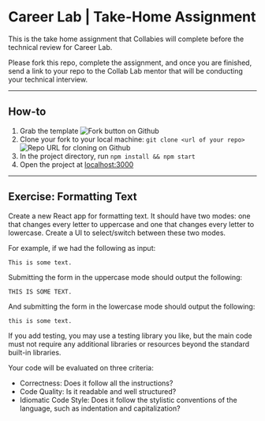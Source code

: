 # Career Lab | Take-Home Assignment

This is the take home assignment that Collabies will complete before the technical review for Career Lab.

Please fork this repo, complete the assignment, and once you are finished, send a link to your repo to the Collab Lab mentor that will be conducting your technical interview.

---

## How-to

1. Grab the template
   ![Fork button on Github](https://cdn.zappy.app/b2897d9afa278e5019c028d809e96b23.png)
2. Clone your fork to your local machine: `git clone <url of your repo>`
   ![Repo URL for cloning on Github](https://cdn.zappy.app/fddb551fe494bfc18d18e3009c455b30.png)
3. In the project directory, run `npm install && npm start`
4. Open the project at [localhost:3000](http://localhost:3000)

---

## Exercise: Formatting Text

Create a new React app for formatting text. It should have two modes: one that changes every letter to uppercase and one that changes every letter to lowercase. Create a UI to select/switch between these two modes.

For example, if we had the following as input:

```
This is some text.
```

Submitting the form in the uppercase mode should output the following:

```
THIS IS SOME TEXT.
```

And submitting the form in the lowercase mode should output the following:

```
this is some text.
```

If you add testing, you may use a testing library you like, but the main code must not require any additional libraries or resources beyond the standard built-in libraries.

Your code will be evaluated on three criteria:

- Correctness: Does it follow all the instructions?
- Code Quality: Is it readable and well structured?
- Idiomatic Code Style: Does it follow the stylistic conventions of the language, such as indentation and capitalization?
